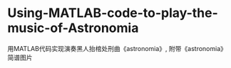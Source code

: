 # Using-MATLAB-code-to-play-the-music-of-Astronomia
用MATLAB代码实现演奏黑人抬棺处刑曲《astronomia》, 附带《astronomia》简谱图片
